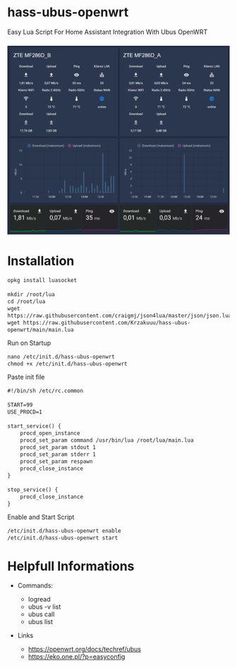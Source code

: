# hass-ubus-openwrt

Easy Lua Script For Home Assistant Integration With Ubus OpenWRT

### <img src="https://github.com/Krzakuuu/hass-ubus-openwrt/blob/main/Hassio.png?raw=true"> 

# Installation

```
opkg install luasocket

mkdir /root/lua
cd /root/lua
wget https://raw.githubusercontent.com/craigmj/json4lua/master/json/json.lua
wget https://raw.githubusercontent.com/Krzakuuu/hass-ubus-openwrt/main/main.lua

```

Run on Startup

```
nano /etc/init.d/hass-ubus-openwrt 
chmod +x /etc/init.d/hass-ubus-openwrt
```

Paste init file
```
#!/bin/sh /etc/rc.common

START=99
USE_PROCD=1

start_service() {
    procd_open_instance
    procd_set_param command /usr/bin/lua /root/lua/main.lua
    procd_set_param stdout 1
    procd_set_param stderr 1
    procd_set_param respawn
    procd_close_instance
}

stop_service() {
    procd_close_instance
}
```

Enable and Start Script

```
/etc/init.d/hass-ubus-openwrt enable
/etc/init.d/hass-ubus-openwrt start
```




# Helpfull Informations

* Commands:
  * logread  
  * ubus -v list 
  * ubus call 
  * ubus list 

* Links
  * https://openwrt.org/docs/techref/ubus
  * https://eko.one.pl/?p=easyconfig
